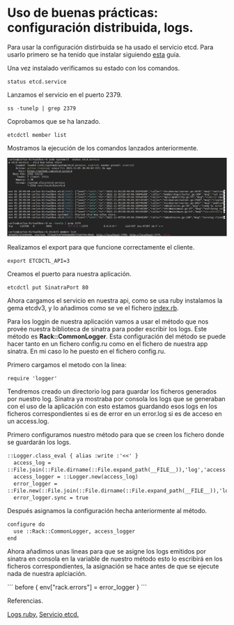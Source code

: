 # Uso de buenas prácticas: configuración distribuida, logs.

Para usar la configuración distirbuida se ha usado el servicio etcd. Para usarlo primero se ha tenido que instalar siguiendo [esta](https://computingforgeeks.com/how-to-install-etcd-on-ubuntu-18-04-ubuntu-16-04/) guía.

Una vez instalado verificamos su estado con los comandos.

```
status etcd.service
```

Lanzamos el servicio en el puerto 2379.

```
ss -tunelp | grep 2379
```

Coprobamos que se ha lanzado.

```
etcdctl member list
```
 Mostramos la ejecución de los comandos lanzados anteriormente.

 ![salida etcd](./img/salidaEtcd.png)

 Realizamos el export para que funcione correctamente el cliente.

 ```
 export ETCDCTL_API=3
 ```

Creamos el puerto para nuestra aplicación.

```
etcdctl put SinatraPort 80
```

Ahora cargamos el servicio en nuestra api, como se usa ruby instalamos la gema etcdv3, y lo añadimos como se ve el fichero [index.rb](https://github.com/CharlySM/ProyectoCC/blob/master/config.ru).

Para los loggin de nuestra aplicación vamos a usar el método que nos provée nuestra biblioteca de sinatra para poder escribir los logs. Este método es **Rack::CommonLogger**. Esta configuración del método se puede hacer tanto en un fichero config.ru como en el fichero de nuestra app sinatra. En mi caso lo he puesto en el fichero config.ru.

Primero cargamos el metodo con la linea:

```
require 'logger'
```

Tendremos creado un directorio log para guardar los ficheros generados por nuestro log. Sinatra ya mostraba por consola los logs que se generaban con el uso de la aplicación con esto estamos guardando esos logs en los ficheros correspondientes si es de error en un error.log si es de acceso en un access.log.

Primero configuramos nuestro método para que se creen los fichero donde se guardarán los logs.

```
::Logger.class_eval { alias :write :'<<' }
  access_log = ::File.join(::File.dirname(::File.expand_path(__FILE__)),'log','access.log')
  access_logger = ::Logger.new(access_log)
  error_logger = ::File.new(::File.join(::File.dirname(::File.expand_path(__FILE__)),'log','error.log'),"a+")
  error_logger.sync = true
```

Después asignamos la configuración hecha anteriormente al método.

```
configure do
  use ::Rack::CommonLogger, access_logger
end
```

Ahora añadimos unas lineas para que se asigne los logs emitidos por sinatra en consola en la variable de nuestro método esto lo escribirá en los ficheros correspondientes, la asignación se hace antes de que se ejecute nada de nuestra aplciación.

´´´
before {
  env["rack.errors"] =  error_logger
}
´´´

Referencias.

[Logs ruby.](https://spin.atomicobject.com/2013/11/12/production-logging-sinatra/)
[Servicio etcd.](https://computingforgeeks.com/how-to-install-etcd-on-ubuntu-18-04-ubuntu-16-04/)
